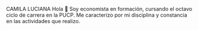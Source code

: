 CAMILA LUCIANA 
Hola 👋
Soy economista en formación, cursando el octavo ciclo de carrera en
la PUCP. Me caracterizo por mi disciplina y constancia en las
actividades que realizo. 


